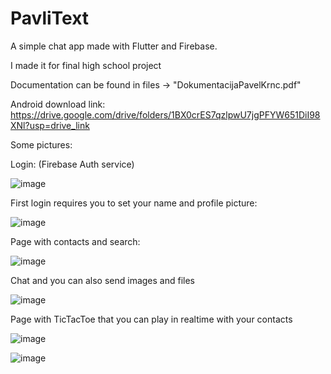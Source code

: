 # PavliText

A simple chat app made with Flutter and Firebase.

I made it for final high school project


Documentation can be found in files -> "DokumentacijaPavelKrnc.pdf"

Android download link: https://drive.google.com/drive/folders/1BX0crES7qzlpwU7jgPFYW651DiI98XNl?usp=drive_link

Some pictures:

Login: (Firebase Auth service)

![image](https://github.com/user-attachments/assets/377fd6dd-d55e-4c8a-96cd-31373229f9d0)

First login requires you to set your name and profile picture: 

![image](https://github.com/user-attachments/assets/113b378d-6760-418a-a8d8-492aac905cad)

Page with contacts and search:

![image](https://github.com/user-attachments/assets/f3fd0b94-1437-433e-8b00-abe8231f0f2c)

Chat and you can also send images and files

![image](https://github.com/user-attachments/assets/ae1cc9ef-1d5e-4c6b-9b6b-73fb5102dd6b)

Page with TicTacToe that you can play in realtime with your contacts

![image](https://github.com/user-attachments/assets/fc82de65-cca0-43c1-8a82-a2190694af24)

![image](https://github.com/user-attachments/assets/f8b77e6b-dc98-400f-a23c-c9ce2f4c7e98)


